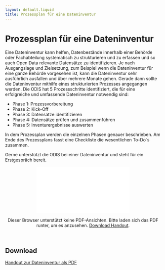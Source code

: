 ```yaml
---
layout: default.liquid
title: Prozessplan für eine Dateninventur
---
```


# Prozessplan für eine Dateninventur

Eine Dateninventur kann helfen, Datenbestände innerhalb einer Behörde oder Fachabteilung systematisch zu strukturieren und zu erfassen und so auch Open Data relevante Datensätze zu identifizieren. Je nach Ausgangslage und Zielsetzung, zum Beispiel wenn die Dateninventur für eine ganze Behörde vorgesehen ist, kann die Dateninventur sehr ausführlich ausfallen und über mehrere Monate gehen. Gerade dann sollte die Dateninventur mithilfe eines strukturierten Prozesses angegangen werden. Die ODIS hat 5 Prozessschritte identifiziert, die für eine erfolgreiche und umfassende Dateninventur notwendig sind:

-	Phase 1: Prozessvorbereitung
-	Phase 2: Kick-Off
-	Phase 3: Datensätze identifizieren
-	Phase 4: Datensätze prüfen und zusammenführen
-	Phase 5: Inventurergebnisse auswerten

In dem Prozessplan werden die einzelnen Phasen genauer beschrieben. Am Ende des Prozessplans fasst eine Checkliste die wesentlichen To-Do´s zusammen. 

Gerne unterstützt die ODIS bei einer Dateninventur und steht für ein Erstgespräch bereit.

<center>
  <object data="/assets/file-download/Prozessplan_Dateninventur_august2022.pdf" type="application/pdf" class="pdf">
      <embed src="/assets/file-download/Prozessplan_Dateninventur_august2022.pdf">
          <p>Dieser Browser unterstützt keine PDF-Ansichten. Bitte laden sich das PDF runter, um es anzusehen. <a href="/assets/file-download/Prozessplan_Dateninventur_august2022.pdf">Download Handout</a>.</p>
  </object>
</center>
<br>

## Download

[Handout zur Dateninventur als PDF](/assets/file-download/Prozessplan_Dateninventur_august2022.pdf)
